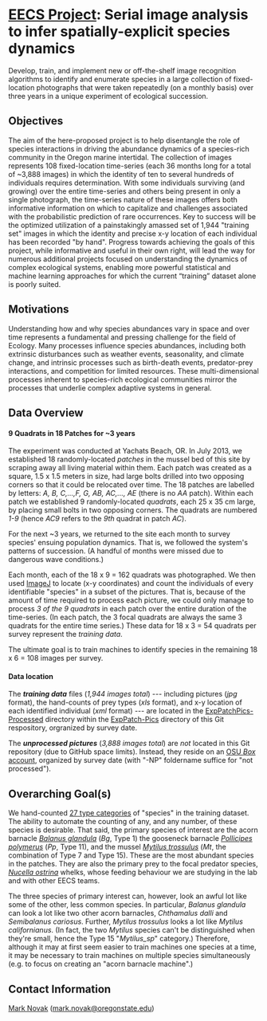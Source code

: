 # [EECS Project](https://eecs.oregonstate.edu/capstone/submission/pages/viewSingleProject.php?id=XsGFkIR7OR5RqvfA): Serial image analysis to infer spatially-explicit species dynamics
Develop, train, and implement new or off-the-shelf image recognition algorithms to identify and enumerate species in a large collection of fixed-location photographs that were taken repeatedly (on a monthly basis) over three years in a unique experiment of ecological succession.

## Objectives
The aim of the here-proposed project is to help disentangle the role of species interactions in driving the abundance dynamics of a species-rich community in the Oregon marine intertidal. The collection of images represents 108 fixed-location time-series (each 36 months long for a total of ~3,888 images) in which the identity of ten to several hundreds of individuals requires determination. With some individuals surviving (and growing) over the entire time-series and others being present in only a single photograph, the time-series nature of these images offers both informative information on which to capitalize and challenges associated with the probabilistic prediction of rare occurrences. Key to success will be the optimized utilization of a painstakingly amassed set of 1,944 "training set" images in which the identity and precise x-y location of each individual has been recorded "by hand". Progress towards achieving the goals of this project, while informative and useful in their own right, will lead the way for numerous additional projects focused on understanding the dynamics of complex ecological systems, enabling more powerful statistical and machine learning approaches for which the current “training” dataset alone is poorly suited.

## Motivations
Understanding how and why species abundances vary in space and over time represents a fundamental and pressing challenge for the field of Ecology. Many processes influence species abundances, including both extrinsic disturbances such as weather events, seasonality, and climate change, and intrinsic processes such as birth-death events, predator-prey interactions, and competition for limited resources. These multi-dimensional processes inherent to species-rich ecological communities mirror the processes that underlie complex adaptive systems in general.

## Data Overview
#### 9 Quadrats in 18 Patches for ~3 years
The experiment was conducted at Yachats Beach, OR.  In July 2013, we established 18 randomly-located _patches_ in the mussel bed of this site by scraping away all living material within them.  Each patch was created as a square, 1.5 x 1.5 meters in size, had large bolts drilled into two opposing corners so that it could be relocated over time.  The 18 patches are labelled by letters: _A, B, C,...,F, G, AB, AC,..., AE_ (there is no _AA_ patch).  Within each patch we established 9 randomly-located _quadrats_, each 25 x 35 cm large, by placing small bolts in two opposing corners.  The quadrats are numbered _1-9_ (hence _AC9_ refers to the _9th_ quadrat in patch _AC_).

For the next ~3 years, we returned to the site each month to survey species' ensuing population dynamics.  That is, we followed the system's patterns of succession.  (A handful of months were missed due to dangerous wave conditions.)

Each month, each of the 18 x 9 = 162 quadrats was photographed.  We then used [ImageJ](https://imagej.nih.gov/ij/index.html) to locate (x-y coordinates) and count the individuals of every identifiable "species" in a subset of the pictures.  That is, because of the amount of time required to process each picture, we could only manage to process _3 of the 9 quadrats_ in each patch over the entire duration of the time-series.  (In each patch, the 3 focal quadrats are always the same 3 quadrats for the entire time series.)  These data for 18 x 3 = 54 quadrats per survey represent the _training data_.

The ultimate goal is to train machines to identify species in the remaining 18 x 6 = 108 images per survey.

#### Data location
The **_training data_** files (_1,944 images total_) --- including pictures (_jpg_ format), the hand-counts of prey types (_xls_ format), and x-y location of each identified individual (_xml_ format) --- are located in the [ExpPatchPics-Processed](/ExpPatch-Pics/ExpPatchPics-Processed) directory within the [ExpPatch-Pics](/ExpPatch-Pics) directory of this Git respository, orgranized by survey date.

The **_unprocessed pictures_** (_3,888 images total_) are _not_ located in this Git repository (due to GitHub space limits).  Instead, they reside on an [OSU _Box_ account](https://oregonstate.box.com/s/bsha00bay1secmyk1s2yuay0y7uqd5ec), organized by survey date (with "-NP" foldername suffice for "not processed").


## Overarching Goal(s)
We hand-counted [27 type categories](/data/data_orig/ExpPatch_SpeciesTypesID.txt) of "species" in the training dataset. The ability to automate the counting of any, and any number, of these species is desirable.  That said, the primary species of interest are the acorn barnacle [_Balanus glandula_](https://inverts.wallawalla.edu/Arthropoda/Crustacea/Maxillopoda/Cirripedia/Balanus_glandula.html) (_Bg_, Type 1) the gooseneck barnacle [_Pollicipes polymerus_](https://www.centralcoastbiodiversity.org/goose-neck-barnacle-bull-pollicipes-polymerus.html) (_Pp_, Type 11), and the mussel [_Mytilus trossulus_](https://www.centralcoastbiodiversity.org/pacific-blue-mussel-bull-mytilus-trossulus.html) (_Mt_, the combination of Type 7 and Type 15).  These are the most abundant species in the patches.  They are also the primary prey to the focal predator species, [_Nucella ostrina_](https://www.centralcoastbiodiversity.org/northern-striped-dogwinkle-bull-nucella-ostrina.html) whelks, whose feeding behaviour we are studying in the lab and with other EECS teams.

The three species of primary interest can, however, look an awful lot like some of the other, less common species.  In particular, _Balanus glandula_ can look a lot like two other acorn barnacles, _Chthamalus dalli_ and _Semibalanus cariosus_.  Further, _Mytilus trossulus_ looks a lot like _Mytilus californianus_.  (In fact, the two _Mytilus_ species can't be distinguished when they're small, hence the Type 15 "_Mytilus_sp_" category.)  Therefore, although it may at first seem easier to train machines one species at a time, it may be necessary to train machines on multiple species simultaneously (e.g. to focus on creating an "acorn barnacle machine".)

## Contact Information
[Mark Novak](https://novaklabosu.github.io) (mark.novak@oregonstate.edu)
